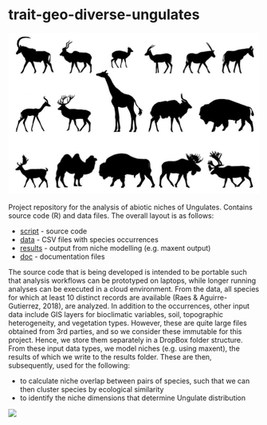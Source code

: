 # trait-geo-diverse-ungulates

![](doc/Ungulates.JPG)


Project repository for the analysis of abiotic niches of Ungulates. Contains
source code (R) and data files. The overall layout is as follows:

- [script](script) - source code
- [data](data) - CSV files with species occurrences
- [results](results) - output from niche modelling (e.g. maxent output)
- [doc](doc) - documentation files

The source code that is being developed is intended to be portable such that
analysis workflows can be prototyped on laptops, while longer running analyses
can be executed in a cloud environment. From the data, all species for which
at least 10 distinct records are available (Raes & Aguirre-Gutierrez, 2018),
are analyzed. In addition to the occurrences, other input data include GIS
layers for bioclimatic variables, soil, topographic heterogeneity, and 
vegetation types. However, these are quite large files obtained from 3rd 
parties, and so we consider these immutable for this project. Hence, we store
them separately in a DropBox folder structure. From these input data types,
we model niches (e.g. using maxent), the results of which we write to the
results folder. These are then, subsequently, used for the following:

- to calculate niche overlap between pairs of species, such that we can then
  cluster species by ecological similarity
- to identify the niche dimensions that determine Ungulate distribution

![](doc/anna_karenina.gif)